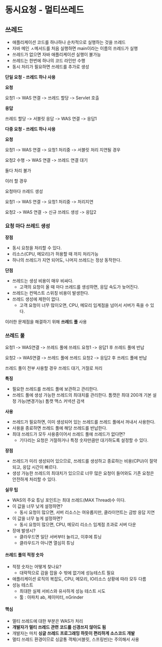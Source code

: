 # 동시요청 - 멀티쓰레드

## 쓰레드

* 애플리케이션 코드를 하나하나 순차적으로 실행하는 것을 쓰레드
* 자바 메인 ㅅ메서드를 처음 실행하면 main이라는 이름의 쓰레드가 실행
* 쓰레드가 없으면 자바 애플리케이션 실행이 불가능
* 쓰레드는 한번에 하나의 코드 라인만 수행
* 동시 처리가 필요하면 쓰레드를 추가로 생성



**단일 요청 - 쓰레드 하나 사용**

**요청**

요청1 -> WAS 연결 -> 쓰레드 할당 -> Servlet 호출

**응답**

쓰레드 할당 -> 서블릿 응답 -> WAS 연결 -> 응답1





**다중 요청 - 쓰레드 하나 사용**

**요청**

요청1 -> WAS 연결 -> 요청1 처리중 -> 서블릿 처리 지연될 경우

요청2 수행 -> WAS 연결 -> 쓰레드 연결 대기

둘다 처리 불가

이러 할 경우 

요청마다 쓰레드 생성

요청1 -> WAS 연결 -> 요청1 처리중 -> 처리지연

요청2 -> WAS 연결 -> 신규 쓰레드 생성 -> 응답2



### 요청 마다 쓰레드 생성

**장점**

* 동시 요청을 처리할 수 있다.
* 리소스(CPU, 메모리)가 허용할 때 까지 처리가능
* 하나의 쓰레드가 지연 되어도, 나머지 쓰레드는 정상 동작한다.

**단점**

* 쓰레드는 생성 비용이 매우 비싸다.
  * 고객의 요청이 올 때 마다 쓰레드를 생성하면, 응답 속도가 늦어진다.
* 쓰레드는 컨텍스트 스위칭 비용이 발생한다.
* 쓰레드 생성에 제한이 없다.
  * 고객 요청이 너무 많이오면, CPU, 메모리 임계점을 넘어서 서버가 죽을 수 있다.



이러한 문제점을 해결하기 위해 **쓰레드 풀** 사용



### 쓰레드 풀

요청1 -> WAS연결 -> 쓰레드 풀에 쓰레드 요청1 -> 응답1 후 쓰레드 풀에 반납

요청2 -> WAS연결 -> 쓰레드 풀에 쓰레드 요청2 -> 응답2 후 쓰레드 풀에 반납

쓰레드 풀이 전부 사용할 경우 쓰레드 대기, 거절로 처리



 **특징**

* 필요한 쓰레드를 쓰레드 풀에 보관하고 관리한다.
* 쓰레드 풀에 생성 가능한 쓰레드의 최대치를 관리한다. 톰캣은 최대 200개 기본 설정 가능(변경가능) 톰캣 맥스 커넥션 검색

**사용**

* 쓰레드가 필요하면, 이미 생성되어 있는 쓰레드를 쓰레드 풀에서 꺼내서 사용한다.
* 사용을 종료하면 쓰레드 풀에 해당 쓰레드를 반납한다.
* 최대 쓰레드가 모두 사용중이어서 쓰레드 풀에 쓰레드가 없다면?
  * 기다리는 요청은 거절하거나 특정 숫자만큼만 대기하도록 설정할 수 있다.

**장점**

* 쓰레드가 미리 생성되어 있으므로, 쓰레드를 생성하고 종료하는 비용(CPU)이 절약되고, 응답 시간이 빠르다.
* 생성 가능한 쓰레드의 최대치가 있으므로 너무 많은 요청이 들어와도 기존 요청은 안전하게 처리할 수 있다.

**실무 팁**

* WAS의 주요 튜닝 포인트는 최대 쓰레드(MAX Thread)수 이다.
* 이 값을 너무 낮게 설정하면?
  * 동시 요청이 많으면, 서버 리소스는 여유롭지만, 클라이언트는 금방 응답 지연
* 이 값을 너무 높게 설정하면?
  * 동시 요청이 많으면, CPU, 메모리 리소스 임계점 초과로 서버 다운
* 장애 발생시?
  * 클라우드면 일단 서버부터 늘리고, 이후에 튜닝
  * 클라우드가 아니면 열심히 튜닝

 

#### 쓰레드 풀의 적정 숫자

* 적정 숫자는 어떻게 찾나요?
  * 대략적으로 감을 잡을 수 밖에 없기에 성능테스트 필요
* 애플리케이션 로직의 복잡도, CPU, 메모리, IO리소스 상황에 따라 모두 다름
* 성능 테스트
  * 최대한 실제 서비스와 유사하게 성능 테스트 시도
  * 툴 : 아파치 ab, 제이미터, nGrinder

#### 핵심

* 멀티 쓰레드에 대한 부분은 WAS가 처리
* **개발자가 멀티 쓰레드 관련 코드를 신경쓰지 않아도 됨**
* 개발자는 마치 **싱글 쓰레드 프로그래밍 하듯이 편리하게 소스코드 개발**
* 멀티 쓰레드 환경이므로 싱글통 객체(서블릿, 스프링빈)는 주의해서 사용